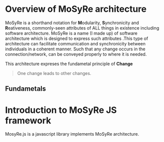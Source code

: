 # Overview of MoSyRe architecture

MoSyRe is a shorthand notation for **M**odularity, **S**ynchronicity and **R**eativeness, commonly-seen attributes of ALL things in existence including software architecture. MoSyRe is a name (I made up) of software architecture which is designed to express such attributes .This type of architecture can facilitate communication and synchronicity between individuals in a coherent manner. Such that any change occurs in the connection/network, can be conveyed properly to where it is needed. 

This architecture expreses the fundametal principle of **Change**

> One change leads to other changes.

## Fundametals

# Introduction to MoSyRe JS framework

MosyRe.js is a javascript library implements MoSyRe architecture.



``` javascript

```
